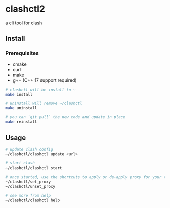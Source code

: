 # clashctl2
 a cli tool for clash

## Install

### Prerequisites

- cmake
- curl
- make
- g++ (C++ 17 support required)

```bash
# clashctl will be install to ~
make install

# uninstall will remove ~/clashctl
make uninstall

# you can `git pull` the new code and update in place
make reinstall
```



## Usage

```bash
# update clash config
~/clashctl/clashctl update <url>

# start clash
~/clashctl/clashctl start

# once started, use the shortcuts to apply or de-apply proxy for your terminal
~/clashctl/set_proxy
~/clashctl/unset_proxy

# see more from help
~/clashctl/clashctl help
```

